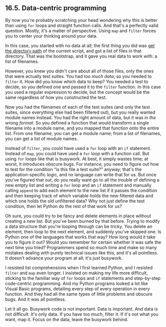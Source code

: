 

16.5. Data-centric programming
------------------------------

By now you're probably scratching your head wondering why this is better
than using `for` loops and straight function calls. And that's a
perfectly valid question. Mostly, it's a matter of perspective. Using
`map` and `filter` forces you to center your thinking around your data.

In this case, you started with no data at all; the first thing you did
was [get the directory
path](finding_the_path.html "16.2. Finding the path") of the current
script, and got a list of files in that directory. That was the
bootstrap, and it gave you real data to work with: a list of filenames.

However, you knew you didn't care about all of those files, only the
ones that were actually test suites. You had *too much data*, so you
needed to `filter` it. How did you know which data to keep? You needed a
test to decide, so you defined one and passed it to the `filter`
function. In this case you used a regular expression to decide, but the
concept would be the same regardless of how you constructed the test.

Now you had the filenames of each of the test suites (and only the test
suites, since everything else had been filtered out), but you really
wanted module names instead. You had the right amount of data, but it
was *in the wrong format*. So you defined a function that would
transform a single filename into a module name, and you mapped that
function onto the entire list. From one filename, you can get a module
name; from a list of filenames, you can get a list of module names.

Instead of `filter`, you could have used a `for` loop with an `if`
statement. Instead of `map`, you could have used a `for` loop with a
function call. But using `for` loops like that is busywork. At best, it
simply wastes time; at worst, it introduces obscure bugs. For instance,
you need to figure out how to test for the condition “is this file a
test suite?” anyway; that's the application-specific logic, and no
language can write that for us. But once you've figured that out, do you
really want go to all the trouble of defining a new empty list and
writing a `for` loop and an `if` statement and manually calling `append`
to add each element to the new list if it passes the condition and then
keeping track of which variable holds the new filtered data and which
one holds the old unfiltered data? Why not just define the test
condition, then let Python do the rest of that work for us?

Oh sure, you could try to be fancy and delete elements in place without
creating a new list. But you've been burned by that before. Trying to
modify a data structure that you're looping through can be tricky. You
delete an element, then loop to the next element, and suddenly you've
skipped one. Is Python one of the languages that works that way? How
long would it take you to figure it out? Would you remember for certain
whether it was safe the next time you tried? Programmers spend so much
time and make so many mistakes dealing with purely technical issues like
this, and it's all pointless. It doesn't advance your program at all;
it's just busywork.

I resisted list comprehensions when I first learned Python, and I
resisted `filter` and `map` even longer. I insisted on making my life
more difficult, sticking to the familiar way of `for` loops and `if`
statements and step-by-step code-centric programming. And my Python
programs looked a lot like Visual Basic programs, detailing every step
of every operation in every function. And they had all the same types of
little problems and obscure bugs. And it was all pointless.

Let it all go. Busywork code is not important. Data is important. And
data is not difficult. It's only data. If you have too much, filter it.
If it's not what you want, map it. Focus on the data; leave the busywork
behind.

  

